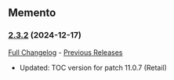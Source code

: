 ## Memento
### [2.3.2](https://github.com/diomsg-code/Memento/tree/2.3.2) (2024-12-17)
[Full Changelog](https://github.com/diomsg-code/Memento/compare/2.3.1...2.3.2) - [Previous Releases](https://github.com/diomsg-code/Memento/releases)

- Updated: TOC version for patch 11.0.7 (Retail)
